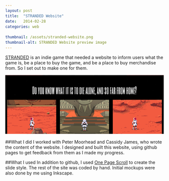 ```yaml
---
layout: post
title:  "STRANDED Website"
date:   2014-02-28
categories: web

thumbnail: /assets/stranded-website.png
thumbnail-alt: STRANDED Website preview image
---
```

[STRANDED](http://petermoorhead.com/stranded/) is an indie game that needed a website to inform users what the game is, be a place to buy the game, and be a place to buy merchandise from. So I set out to make one for them.

![STRANDED Website preview image](/assets/stranded-website.png)

##What I did
I worked with Peter Moorhead and Cassidy James, who wrote the content of the website. I designed and built this website, using github pages to get feedback from them as I made my progress.

##What I used
In addition to github, I used [One Page Scroll](http://www.thepetedesign.com/demos/onepage_scroll_demo.html) to create the slide style. The rest of the site was coded by hand. Initial mockups were also done by me using Inkscape.

